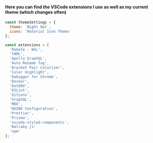 #### Here you can find the VSCode extensions I use as well as my current theme (which changes often)

```js
const themeSettings = {
  theme: `Night Owl`,
  icons: 'Material Icon Theme'
};

const extensions = [
  'Remote - WSL',
  'YAML',
  'Apollo GraphQL',
  'Auto Rename Tag',
  'Bracket Pair Colorizer',
  'Color Highlight',
  'Debugger for Chrome',
  'Docker',
  'DotENV',
  'ESLint',
  'GitLens',
  'GraphQL',
  'MDX',
  'NGINX Configuration',
  'Prettier',
  'Prisma',
  'vscode-styled-components',
  'Wallaby.js'
  'npm'
];
```
